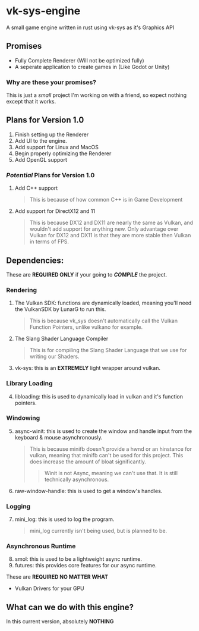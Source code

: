 # vk-sys-engine
A small game engine written in rust using vk-sys as it's Graphics API

## Promises 
 * Fully Complete Renderer (Will not be optimized fully)
 * A seperate application to create games in (Like Godot or Unity)


### Why are these your promises? 
This is just a *small* project I'm working on with a friend, so expect nothing except that it works. 

## Plans for Version 1.0
 1.  Finish setting up the Renderer
 2.  Add UI to the engine.
 3.  Add support for Linux and MacOS
 4.  Begin properly optimizing the Renderer
 5.  Add OpenGL support

### *Potential* Plans for Version 1.0
 1. Add C++ support
    > This is because of how common C++ is in Game Development
 2. Add support for DirectX12 and 11
    > This is because DX12 and DX11 are nearly the same as Vulkan, and wouldn't add support for anything new. Only advantage over Vulkan for DX12 and DX11 is that they are more stable then Vulkan in terms of FPS.   


## Dependencies:

These are **REQUIRED ONLY** if your going to ***COMPILE*** the project. 

### Rendering 
 1. The Vulkan SDK: functions are dynamically loaded, meaning you'll need the VulkanSDK by LunarG to run this. 
    > This is because vk_sys doesn't automatically call the Vulkan Function Pointers, 
    unlike vulkano for example.
 2. The Slang Shader Language Compiler
    > This is for compiling the Slang Shader Language that we use for writing our Shaders.
 3. vk-sys: this is an **EXTREMELY** light wrapper around vulkan. 
### Library Loading
 4. libloading: this is used to dynamically load in vulkan and it's function pointers. 
### Windowing
 5. async-winit: this is used to create the window and handle input from the keyboard & mouse asynchronously.
    > This is because minifb doesn't provide a hwnd or an hinstance for vulkan, meaning that minifb can't be used for this project. This does increase the amount of bloat significantly. 
    >> Winit is not Async, meaning we can't use that. It is still technically asynchronous. 
 6. raw-window-handle: this is used to get a window's handles.
### Logging
 7. mini_log: this is used to log the program.
    > mini_log currently isn't being used, but is planned to be.
### Asynchronous Runtime
 8. smol: this is used to be a lightweight async runtime.
 9. futures: this provides core features for our async runtime.

 These are **REQUIRED NO MATTER WHAT** 
  * Vulkan Drivers for your GPU  

## What can we do with this engine? 

In this current version, absolutely **NOTHING**